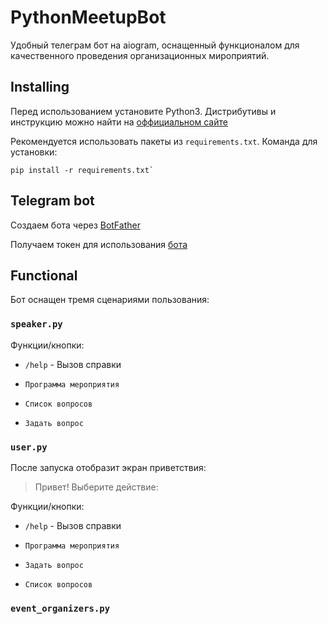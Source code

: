 # PythonMeetupBot #

Удобный телеграм бот на aiogram, оснащенный функционалом для качественного проведения организационных мироприятий.
## Installing

Перед использованием установите Python3. Дистрибутивы и инструкцию можно найти на [оффициальном сайте](https://www.python.org/downloads/)

Рекомендуется использовать пакеты из `requirements.txt`. 
Команда для установки: 
```
pip install -r requirements.txt`
```

## Telegram bot

Создаем бота через [BotFather](https://way23.ru/%D1%80%D0%B5%D0%B3%D0%B8%D1%81%D1%82%D1%80%D0%B0%D1%86%D0%B8%D1%8F-%D0%B1%D0%BE%D1%82%D0%B0-%D0%B2-telegram.html)

Получаем токен для использования [бота](https://smmplanner.com/blog/otlozhennyj-posting-v-telegram/#02:~:text=%D0%B8%D0%BD%D1%81%D1%82%D1%80%D1%83%D0%BC%D0%B5%D0%BD%D1%82%D1%8B%2C%20%D0%BF%D1%80%D0%BE%D0%B4%D0%B0%D0%B6%D0%B8%C2%BB.-,%D0%A1%D0%BE%D0%B7%D0%B4%D0%B0%D0%B5%D0%BC%20%D0%B1%D0%BE%D1%82%D0%B0,-%D0%A1%D0%BB%D0%B5%D0%B4%D1%83%D1%8E%D1%89%D0%B8%D0%B9%20%D1%88%D0%B0%D0%B3%20%E2%80%94%20%D1%81%D0%BE%D0%B7%D0%B4%D0%B0%D0%BD%D0%B8%D0%B5)


## Functional

Бот оснащен тремя сценариями пользования:

 ### `speaker.py`

Функции/кнопки:

- `/help` - Вызов справки

- `Программа мероприятия`

- `Список вопросов`

- `Задать вопрос`

### `user.py`

После запуска отобразит экран приветствия:

> Привет! Выберите действие:

Функции/кнопки:

- `/help` - Вызов справки

- `Программа мероприятия`

- `Задать вопрос`

- `Список вопросов`

### `event_organizers.py`


